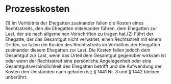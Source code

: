 # Prozesskosten

(1) Im Verhältnis der Ehegatten zueinander fallen die Kosten eines Rechtsstreits, den die Ehegatten miteinander führen, dem Ehegatten zur Last, der sie nach allgemeinen Vorschriften zu tragen hat.(2) Führt der Ehegatte, der das Gesamtgut nicht verwaltet, einen Rechtsstreit mit einem Dritten, so fallen die Kosten des Rechtsstreits im Verhältnis der Ehegatten zueinander diesem Ehegatten zur Last. Die Kosten fallen jedoch dem Gesamtgut zur Last, wenn das Urteil dem Gesamtgut gegenüber wirksam ist oder wenn der Rechtsstreit eine persönliche Angelegenheit oder eine Gesamtgutsverbindlichkeit des Ehegatten betrifft und die Aufwendung der Kosten den Umständen nach geboten ist; § 1441 Nr. 3 und § 1442 bleiben unberührt. 

